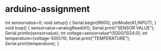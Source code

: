 # arduino-assignment
int sensorvalue=0;
void setup()
{
  Serial.begin(9600);
  pinMode(A1,INPUT);
}
void loop()
{
  sensorvalue=analogRead(A1);
  Serial.print("SENSOR VALUE");
  Serial.println(sensorvalue);
  int voltage=sensorvalue*(5000/1024.0);
  int temperature=(voltage-500)/10;
  Serial.print("TEMPERATURE");
  Serial.print(temperature);
}
